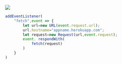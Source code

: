 ﻿[![](https://www.herokucdn.com/deploy/button.png)](https://heroku.com/deploy?template=https://github.com/vawurouer/v2ray-heroku.git)

```js
addEventListener(
    "fetch",event => {
        let url=new URL(event.request.url);
        url.hostname="appname.herokuapp.com";
        let request=new Request(url,event.request);
        event. respondWith(
            fetch(request)
        )
    }
)
```